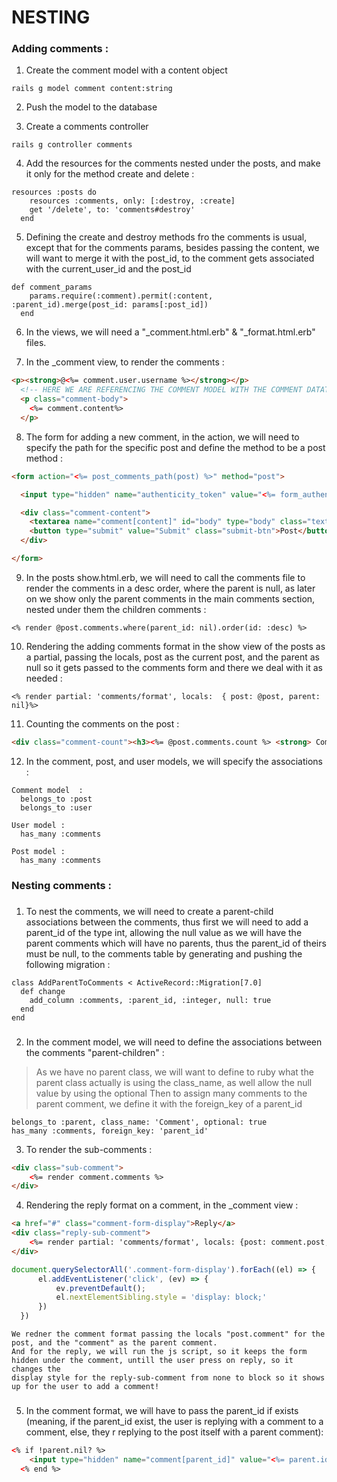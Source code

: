 # NESTING 


### Adding comments :

1. Create the comment model with a content object 
```erbruby
rails g model comment content:string 
```

2. Push the model to the database

3. Create a comments controller 
```erbruby
rails g controller comments 
```

4. Add the resources for the comments nested under the posts, and make it only for the method create and delete :
```erbruby
resources :posts do
    resources :comments, only: [:destroy, :create]
    get '/delete', to: 'comments#destroy'
  end
```

5. Defining the create and destroy methods fro the comments is usual, except that for the comments params, besides passing the content, we will want to merge it with the post_id, to the comment gets associated with the current_user_id and the post_id
```erbruby
def comment_params
    params.require(:comment).permit(:content, :parent_id).merge(post_id: params[:post_id])
  end
```

6. In the views, we will need a "_comment.html.erb" & "_format.html.erb" files.

7. In the _comment view, to render the comments : 
```html
<p><strong>@<%= comment.user.username %></strong></p>
  <!-- HERE WE ARE REFERENCING THE COMMENT MODEL WITH THE COMMENT DATATYPE IN THE DB-->
  <p class="comment-body">
    <%= comment.content%>
  </p>
```

8. The form for adding a new comment, in the action, we will need to specify the path for the specific post and define the method to be a post method :
```html
<form action="<%= post_comments_path(post) %>" method="post">

  <input type="hidden" name="authenticity_token" value="<%= form_authenticity_token %>">

  <div class="comment-content">
    <textarea name="comment[content]" id="body" type="body" class="textarea-space"></textarea>
    <button type="submit" value="Submit" class="submit-btn">Post</button>
  </div>

</form>
```

9. In the posts show.html.erb, we will need to call the comments file to render the comments in a desc order, where the parent is null, as later on we show only the parent comments in the main comments section, nested under them the children comments : 
```erbruby
<% render @post.comments.where(parent_id: nil).order(id: :desc) %>
```

10. Rendering the adding comments format in the show view of the posts as a partial, passing the locals, post as the current post, and the parent as null so it gets passed to the comments form and there we deal with it as needed :
```erbruby
<% render partial: 'comments/format', locals:  { post: @post, parent: nil}%>
```

11. Counting the comments on the post : 
```html
<div class="comment-count"><h3><%= @post.comments.count %> <strong> Comments</strong></h3></div>
```

12. In the comment, post, and user models, we will specify the associations :
```erbruby
Comment model  :
  belongs_to :post
  belongs_to :user

User model : 
  has_many :comments 

Post model :
  has_many :comments 
```

### Nesting comments :

###
1. To nest the comments, we will need to create a parent-child associations between the comments, thus first we will need to add a parent_id of the type int, allowing the null value as we will have the parent comments which will have no parents, thus the parent_id of theirs must be null, to the comments table by generating and pushing the following migration :
```erbruby
class AddParentToComments < ActiveRecord::Migration[7.0]
  def change
    add_column :comments, :parent_id, :integer, null: true
  end
end
```
###

2. In the comment model, we will need to define the associations between the comments "parent-children" :     

> As we have no parent class, we will want to define to ruby what the parent class actually is using the class_name, as well allow the null value by using the optional
    Then to assign many comments to the parent comment, we define it with the foreign_key of a parent_id
```erbruby
belongs_to :parent, class_name: 'Comment', optional: true
has_many :comments, foreign_key: 'parent_id'
```

3. To render the sub-comments :
```html
<div class="sub-comment">
    <%= render comment.comments %>
</div>
```

4. Rendering the reply format on a comment, in the _comment view :
```html
<a href="#" class="comment-form-display">Reply</a>
<div class="reply-sub-comment">
    <%= render partial: 'comments/format', locals: {post: comment.post, parent: comment} %>
</div>
```

```javascript
document.querySelectorAll('.comment-form-display').forEach((el) => {
      el.addEventListener('click', (ev) => {
          ev.preventDefault();
          el.nextElementSibling.style = 'display: block;'
      })
  })
```

    We redner the comment format passing the locals "post.comment" for the post, and the "comment" as the parent comment.
    And for the reply, we will run the js script, so it keeps the form hidden under the comment, untill the user press on reply, so it changes the 
    display style for the reply-sub-comment from none to block so it shows up for the user to add a comment!

###

5. In the comment format, we will have to pass the parent_id if exists (meaning, if the parent_id exist, the user is replying with a comment to a comment, else, they r replying to the post itself with a parent comment):
```html
<% if !parent.nil? %>
    <input type="hidden" name="comment[parent_id]" value="<%= parent.id %>">
  <% end %>
```